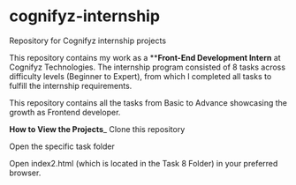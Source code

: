 # cognifyz-internship
Repository for Cognifyz internship projects

This repository contains my work as a ****Front-End Development Intern** at Cognifyz Technologies. 
The internship program consisted of 8 tasks across difficulty levels (Beginner to Expert), from which I completed all tasks to fulfill the internship requirements.

This repository contains all the tasks from Basic to Advance showcasing the growth as  Frontend developer.

**How to View the Projects**_
Clone this repository

Open the specific task folder

Open index2.html (which is located in the Task 8 Folder) in your preferred browser.
